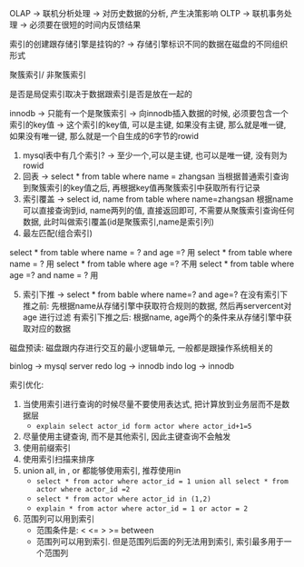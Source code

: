 OLAP -> 联机分析处理 -> 对历史数据的分析, 产生决策影响
OLTP -> 联机事务处理 -> 必须要在很短的时间内反馈结果

索引的创建跟存储引擎是挂钩的? -> 存储引擎标识不同的数据在磁盘的不同组织形式

聚簇索引/ 非聚簇索引

是否是局促索引取决于数据跟索引是否是放在一起的

innodb -> 只能有一个是聚簇索引 -> 向innodb插入数据的时候, 必须要包含一个索引的key值 -> 这个索引的key值, 可以是主键, 如果没有主键, 那么就是唯一键, 如果没有唯一键, 那么就是一个自生成的6字节的rowid

1. mysql表中有几个索引? -> 至少一个,可以是主键, 也可以是唯一键, 没有则为rowid
2. 回表 -> select \* from table where name = zhangsan 当根据普通索引查询到聚簇索引的key值之后, 再根据key值再聚簇索引中获取所有行记录
3. 索引覆盖 -> select id, name from table where name=zhangsan 根据name可以直接查询到id, name两列的值, 直接返回即可, 不需要从聚簇索引查询任何数据, 此时叫做索引覆盖(id是聚簇索引,name是索引列)
4. 最左匹配(组合索引)

select \* from table where name = ? and age =? 用
select \* from table where name = ?  用
select \* from table where age =? 不用
select \* from table where age =? and name = ? 用

5. 索引下推 -> select \* from bable where name=? and age=?
在没有索引下推之前: 先根据name从存储引擎中获取符合规则的数据, 然后再servercent对age 进行过滤
有索引下推之后: 根据name, age两个的条件来从存储引擎中获取对应的数据

磁盘预读: 磁盘跟内存进行交互的最小逻辑单元, 一般都是跟操作系统相关的

binlog -> mysql server
redo log -> innodb
indo log -> innodb


索引优化:
1. 当使用索引进行查询的时候尽量不要使用表达式, 把计算放到业务层而不是数据层
	- 	`explain select actor_id form actor where actor_id+1=5`
2. 尽量使用主键查询, 而不是其他索引, 因此主键查询不会触发
3. 使用前缀索引
4. 使用索引扫描来排序
5. union all, in , or 都能够使用索引, 推荐使用in
	- `select * from actor where actor_id = 1 union all select * from actor where actor_id =2`
	- `select * from actor where actor_id in (1,2)`
	- `explain * from actor where actor_id = 1 or actor = 2`
5. 范围列可以用到索引
	- 范围条件是: <  <=  >  >=  between
	- 范围列可以用到索引. 但是范围列后面的列无法用到索引, 索引最多用于一个范围列
